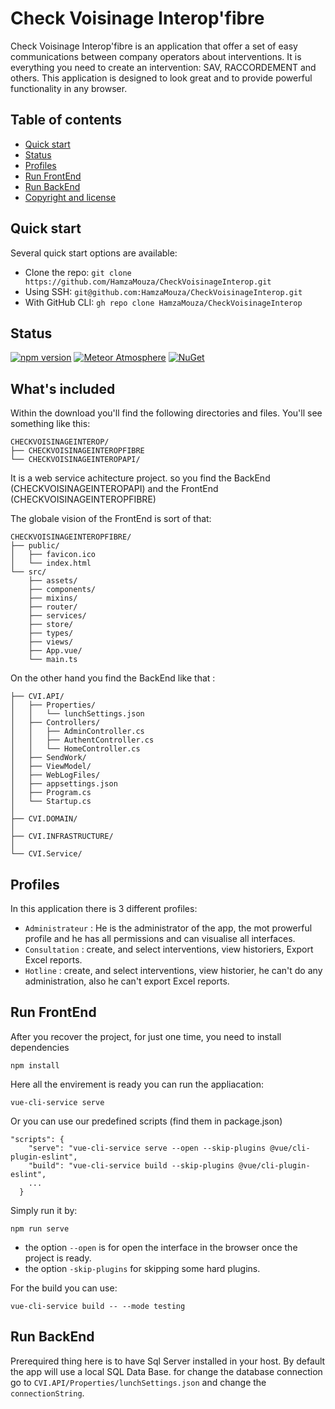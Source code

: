 # Check Voisinage Interop'fibre

Check Voisinage Interop'fibre is an application that offer a set of easy communications between company operators about interventions.
It is everything you need to create an intervention: SAV, RACCORDEMENT and others.
This application is designed to look great and to provide powerful functionality in any browser.

## Table of contents

- [Quick start](#quick-start)
- [Status](#status)
- [Profiles](#profiles)
- [Run FrontEnd](#run-frontend)
- [Run BackEnd](#run-backend)
- [Copyright and license](#copyright-and-license)

## Quick start

Several quick start options are available:

- Clone the repo:	`git clone https://github.com/HamzaMouza/CheckVoisinageInterop.git`
- Using SSH:		`git@github.com:HamzaMouza/CheckVoisinageInterop.git`
- With GitHub CLI:	`gh repo clone HamzaMouza/CheckVoisinageInterop`

## Status

[![npm version](https://img.shields.io/npm/v/bootstrap)](https://www.npmjs.com/package/bootstrap)
[![Meteor Atmosphere](https://img.shields.io/badge/meteor-twbs%3Abootstrap-blue)](https://atmospherejs.com/twbs/bootstrap)
[![NuGet](https://img.shields.io/nuget/vpre/bootstrap)](https://www.nuget.org/packages/bootstrap/absoluteLatest)

## What's included

Within the download you'll find the following directories and files. You'll see something like this:

```text
CHECKVOISINAGEINTEROP/
├── CHECKVOISINAGEINTEROPFIBRE
└── CHECKVOISINAGEINTEROPAPI/
```
It is a web service achitecture project. so you find the BackEnd (CHECKVOISINAGEINTEROPAPI) and the FrontEnd (CHECKVOISINAGEINTEROPFIBRE)

The globale vision of the FrontEnd is sort of that:

```text
CHECKVOISINAGEINTEROPFIBRE/
├── public/
│   ├── favicon.ico
│   └── index.html
└── src/
    ├── assets/
    ├── components/
    ├── mixins/
    ├── router/
    ├── services/
    ├── store/
    ├── types/
    ├── views/
    ├── App.vue/
    └── main.ts
```

On the other hand you find the BackEnd like that : 

```text
├── CVI.API/
│   ├── Properties/
│   │   └── lunchSettings.json
│   ├── Controllers/
│   │   ├── AdminController.cs
│   │   ├── AuthentController.cs
│   │   └── HomeController.cs
│   ├── SendWork/
│   ├── ViewModel/
│   ├── WebLogFiles/
│   ├── appsettings.json
│   ├── Program.cs
│   └── Startup.cs
│
├── CVI.DOMAIN/
│
├── CVI.INFRASTRUCTURE/
│
└── CVI.Service/

```

## Profiles
In this application there is 3 different profiles:
-  `Administrateur` : He is the administrator of the app, the mot prowerful profile and he has all permissions and can visualise all interfaces.
-  `Consultation`   : create, and select interventions, view historiers, Export Excel reports.
-  `Hotline` : create, and select interventions, view historier, he can't do any administration, also he can't export Excel reports.

## Run FrontEnd
After you recover the project, for just one time, you need to install dependencies  
```
npm install
```

Here all the envirement is ready you can run the appliacation:
```
vue-cli-service serve
```

Or you can use our predefined scripts (find them in package.json) 
```
"scripts": {
    "serve": "vue-cli-service serve --open --skip-plugins @vue/cli-plugin-eslint",
    "build": "vue-cli-service build --skip-plugins @vue/cli-plugin-eslint",
    ...
  }
```
Simply run it by:
```
npm run serve
```
- the option `--open` is for open the interface in the browser once the project is ready.
- the option `-skip-plugins` for skipping some hard plugins.

For the build you can use:
```
vue-cli-service build -- --mode testing
```




## Run BackEnd
Prerequired thing here is to have Sql Server installed in your host.
By default the app will use a local SQL Data Base. for change the database connection go to `CVI.API/Properties/lunchSettings.json` and change the `connectionString`.

